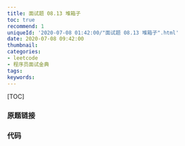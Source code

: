 ```yaml
---
title: 面试题 08.13 堆箱子
toc: true
recommend: 1
uniqueId: '2020-07-08 01:42:00/"面试题 08.13 堆箱子".html'
date: 2020-07-08 09:42:00
thumbnail:
categories:
- leetcode
- 程序员面试金典
tags:
keywords:
---
```


[TOC]

<!--more-->

### 原题链接



### 代码

```python

```

